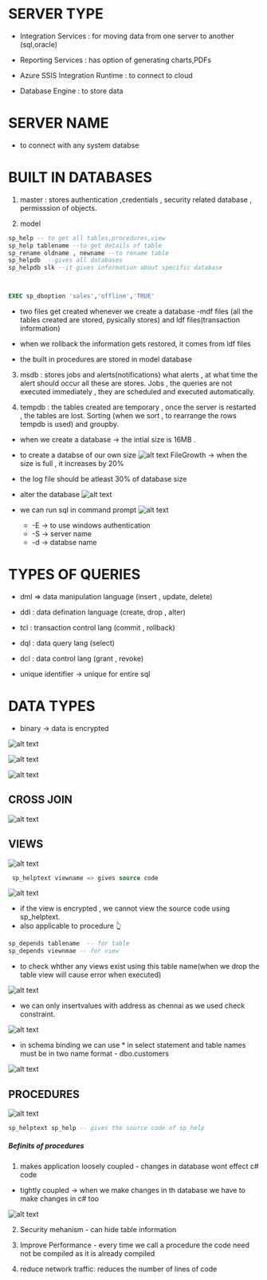 # SERVER TYPE

- Integration Services : for moving data from one server to another (sql,oracle)

- Reporting Services : has option of generating charts,PDFs

- Azure SSIS Integration Runtime : to connect to cloud 

- Database Engine : to store data 


# SERVER NAME 
- to connect with any system databse

# BUILT IN DATABASES
1. master : stores authentication ,credentials , security related database , permisssion of objects.

2. model
```sql
sp_help -- to get all tables,procedures,view
sp_help tablename --to get details of table
sp_rename oldname , newname --to rename table
sp_helpdb  --gives all databases
sp_helpdb slk --it gives information about specific database



EXEC sp_dboption 'sales','offline','TRUE'
```

- two files get created whenever we create a database -mdf files (all the tables created are stored, pysically stores) and ldf files(transaction information)

- when we rollback the information gets restored, it comes from ldf files


- the built in procedures are stored in model database


3. msdb : stores jobs and alerts(notifications)
what alerts , at what time the alert should occur all these are stores. Jobs , the queries are not executed immediately , they are scheduled and executed automatically.

4. tempdb : the tables created are temporary , once the server is restarted , the tables are lost. Sorting (when we sort , to rearrange the rows tempdb is used) and groupby.


- when we create a database -> the intial size is 16MB .
- to create a databse of our own size
![alt text](image-35.png)
FileGrowth -> when the size is full , it increases by 20% 
- the log file should be atleast 30% of database size

- alter the database
![alt text](image-36.png)

- we can run sql in command prompt
![alt text](image-37.png)

   -  -E -> to use windows authentication
   - -S -> server name
   - -d -> databse name


# TYPES OF QUERIES

- dml => data manipulation language (insert , update, delete)

- ddl : data defination language (create, drop , alter)

- tcl : transaction control lang (commit , rollback)

- dql : data query lang (select)

- dcl : data control lang (grant , revoke)


- unique identifier -> unique for entire sql


# DATA TYPES 
- binary -> data is encrypted 

![alt text](image-38.png)

![alt text](image-39.png)

![alt text](<Screenshot 2024-07-11 104935.png>)


## CROSS JOIN

![alt text](image-40.png)


## VIEWS

![alt text](image-41.png)

```sql
 sp_helptext viewname => gives source code 
```


![alt text](image-42.png)
- if the view is encrypted , we cannot view the source code using sp_helptext.
- also applicable to procedure 👆


```sql
sp_depends tablename  -- for table 
sp_depends viewnmae -- for view
```
- to check whther any views exist using this table name(when we drop the table  view will cause error when executed)


![alt text](image-43.png)

- we can  only insertvalues with address as chennai as we used check constraint.


![alt text](image-44.png)

- in schema binding we can use * in select statement and table names must be in two name format - dbo.customers

![alt text](image-45.png)


## PROCEDURES
![alt text](image-46.png)

```sql
sp_helptext sp_help -- gives the source code of sp_help
```

##### Befinits of procedures
1. makes application loosely coupled - changes in database wont effect c# code

- tightly coupled -> when we make changes in th database we have to make changes in c# too

![alt text](image-47.png) 

2. Security mehanism - can hide table information 

3. Improve Performance - every time we call a procedure the code need not be compiled as it is already compiled

4. reduce network traffic: reduces the number of lines of code 

